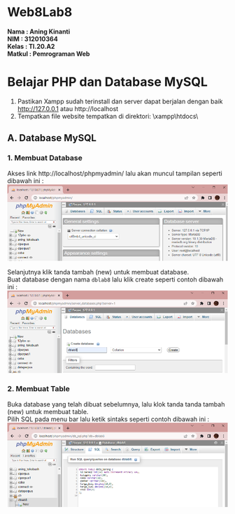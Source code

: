 # Web8Lab8

**Nama    : Aning Kinanti** <br>
**NIM     : 312010364** <br>
**Kelas   : TI.20.A2** <br>
**Matkul  : Pemrograman Web** <br>

# Belajar PHP dan Database MySQL
1. Pastikan Xampp sudah terinstall dan server dapat berjalan dengan baik http://127.0.0.1 atau http://localhost
2. Tempatkan file website tempatkan di direktori: \xampp\htdocs\

## A. Database MySQL
### 1. Membuat Database
Akses link http://localhost/phpmyadmin/ lalu akan muncul tampilan seperti dibawah ini : <br>
![Gambar 1](screenshot/1.PNG) <br>

Selanjutnya klik tanda tambah (new) untuk membuat database. <br>
Buat database dengan nama `dblab8` lalu klik create seperti contoh dibawah ini : <br>
![Gambar 2](screenshot/2.PNG) <br>

### 2. Membuat Table
Buka database yang telah dibuat sebelumnya, lalu klok tanda tanda tambah (new) untuk membuat table. <br>
Pilih SQL pada menu bar lalu ketik sintaks seperti contoh dibawah ini : <br>
![Gambar 3](screenshot/3.PNG) <br>